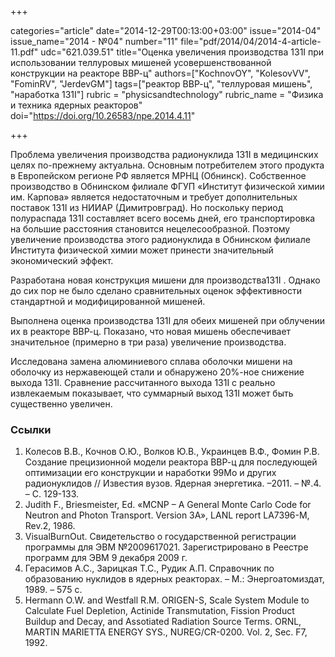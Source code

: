 +++

categories="article"
date="2014-12-29T00:13:00+03:00"
issue="2014-04"
issue_name="2014 - №04"
number="11"
file="pdf/2014/04/2014-4-article-11.pdf"
udc="621.039.51"
title="Оценка увеличения производства 131I при использовании теллуровых мишеней усовершенствованной конструкции на реакторе ВВР-ц"
authors=["KochnovOY", "KolesovVV", "FominRV", "JerdevGM"]
tags=["реактор ВВР-ц", "теллуровая мишень", "наработка 131I"]
rubric = "physicsandtechnology"
rubric_name = "Физика и техника ядерных реакторов"
doi="https://doi.org/10.26583/npe.2014.4.11"

+++

Проблема увеличения производства радионуклида 131I в медицинских целях по-прежнему актуальна. Основным потребителем этого продукта в Европейском регионе РФ является МРНЦ (Обнинск). Собственное производство в Обнинском филиале ФГУП «Институт физической химии им. Карпова» является недостаточным и требует дополнительных поставок 131I из НИИАР (Димитровград). Но поскольку период полураспада 131I составляет всего восемь дней, его транспортировка на большие расстояния становится нецелесообразной. Поэтому увеличение производства этого радионуклида в Обнинском филиале Института физической химии может принести значительный экономический эффект.

Разработана новая конструкция мишени для производства131I . Однако до сих пор не было сделано сравнительных оценок эффективности стандартной и модифицированной мишеней.

Выполнена оценка производства 131I для обеих мишеней при облучении их в реакторе ВВР-ц. Показано, что новая мишень обеспечивает значительное (примерно в три раза) увеличение производства.

Исследована замена алюминиевого сплава оболочки мишени на оболочку из нержавеющей стали и обнаружено 20%-ное снижение выхода 131I. Сравнение рассчитанного выхода 131I с реально извлекаемым показывает, что суммарный выход 131I может быть существенно увеличен.

### Ссылки

1. Колесов В.В., Кочнов О.Ю., Волков Ю.В., Украинцев В.Ф., Фомин Р.В. Создание прецизионной модели реактора ВВР-ц для последующей оптимизации его конструкции и наработки 99Mo и других радионуклидов // Известия вузов. Ядерная энергетика. –2011. – №.4. – С. 129-133.
2. Judith F., Briesmeister, Ed. «MCNP – A General Monte Carlo Code for Neutron and Photon Transport. Version 3A», LANL report LA7396-M, Rev.2, 1986.
3. VisualBurnOut. Свидетельство о государственной регистрации программы для ЭВМ №2009617021. Зарегистрировано в Реестре программ для ЭВМ 9 декабря 2009 г.
4. Герасимов А.С., Зарицкая Т.С., Рудик А.П. Справочник по образованию нуклидов в ядерных реакторах. – М.: Энергоатомиздат, 1989. – 575 с.
5. Hermann O.W. and Westfall R.M. ORIGEN-S, Scale System Module to Calculate Fuel Depletion, Actinide Transmutation, Fission Product Buildup and Decay, and Assotiated Radiation Source Terms. ORNL, MARTIN MARIETTA ENERGY SYS., NUREG/CR-0200. Vol. 2, Sec. F7, 1992.